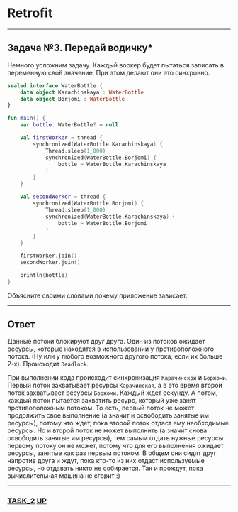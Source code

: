# Retrofit
<a name="up"></a>

---

## Задача №3. Передай водичку*

Немного усложним задачу. Каждый воркер будет пытаться записать в переменную своё значение. При этом делают они это синхронно.

```kotlin
sealed interface WaterBottle {
    data object Karachinskaya : WaterBottle
    data object Borjomi : WaterBottle
}

fun main() {
    var bottle: WaterBottle? = null

    val firstWorker = thread {
        synchronized(WaterBottle.Karachinskaya) {
            Thread.sleep(1_000)
            synchronized(WaterBottle.Borjomi) {
                bottle = WaterBottle.Karachinskaya
            }
        }
    }

    val secondWorker = thread {
        synchronized(WaterBottle.Borjomi) {
            Thread.sleep(1_000)
            synchronized(WaterBottle.Karachinskaya) {
                bottle = WaterBottle.Borjomi
            }
        }
    }

    firstWorker.join()
    secondWorker.join()

    println(bottle)
}
```

Объясните своими словами почему приложение зависает.

---

## Ответ

Данные потоки блокируют друг друга.
Один из потоков ожидает ресурсы, которые находятся в использовании у противоположного потока.
(Ну или у любого возможного другого потока, если их больше 2-х).
Происходит `Deadlock`.

При выполнении кода происходит синхронизация `Карачинской` и `Боржоми`.
Первый поток захватывает ресурсы `Карачинская`, а в это время второй поток захватывает ресурсы `Боржоми`.
Каждый ждет секунду.
А потом, каждый поток пытается захватить ресурс, который уже занят противоположным потоком.
То есть, первый поток не может продолжить свое выполнение (а значит и освободить занятые им ресурсы), потому что ждет, пока второй поток отдаст ему необходимые ресурсы.
Но и второй поток не может выполнить (а значит снова освободить занятые им ресурсы), тем самым отдать нужные ресурсы первому потоку он не может, потому что для его выполнения ожидает ресурсы, занятые как раз первым потоком.
В общем они сидят друг напротив друга и ждут, пока кто-то из них отдаст используемые ресурсы, но отдавать никто не собирается.
Так и прождут, пока вычислительная машина не сгорит :)

---

### [TASK_2](Task_2.md) [UP](#up)
